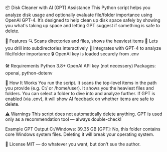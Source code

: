 📦 Disk Cleaner with AI (GPT) Assistance
This Python script helps you analyze disk usage and optionally evaluate file/folder importance using OpenAI GPT-4.
It’s designed to help clean up disk space safely by showing you what's taking up space and letting GPT suggest if something is safe to delete.

🚀 Features
🔍 Scans directories and files, shows the heaviest items
🔄 Lets you drill into subdirectories interactively
🤖 Integrates with GPT-4 to analyze file/folder importance
🔒 OpenAI key is loaded securely from .env

🛠 Requirements
Python 3.8+
OpenAI API key (not necessery)
Packages: openai, python-dotenv

🧠 How It Works
You run the script.
It scans the top-level items in the path you provide (e.g. C:/ or /home/user).
It shows you the heaviest files and folders.
You can select a folder to dive into and analyze further.
If GPT is enabled (via .env), it will show AI feedback on whether items are safe to delete.

⚠️ Warnings
This script does not automatically delete anything.
GPT is used only as a recommendation tool — always double-check!

Example GPT Output
C:/Windows: 39.35 GB
[GPT]: No, this folder contains core Windows system files. Deleting it will break your operating system.

📄 License
MIT — do whatever you want, but don't sue the author.
